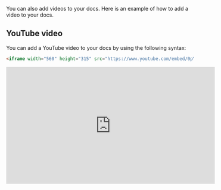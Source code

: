 You can also add videos to your docs. Here is an example of how to add a video to your docs.

## YouTube video

You can add a YouTube video to your docs by using the following syntax:

```markdown
<iframe width="560" height="315" src="https://www.youtube.com/embed/0pYN6Z-t1-s" title="YouTube video player" frameborder="0" allow="accelerometer; autoplay; clipboard-write; encrypted-media; gyroscope; picture-in-picture" allowfullscreen></iframe>
```

<iframe width="560" height="315" src="https://www.youtube.com/embed/0pYN6Z-t1-s" title="YouTube video player" frameborder="0" allow="accelerometer; autoplay; clipboard-write; encrypted-media; gyroscope; picture-in-picture" allowfullscreen></iframe>

